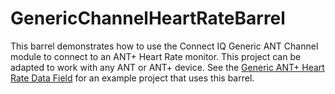 # GenericChannelHeartRateBarrel
This barrel demonstrates how to use the Connect IQ Generic ANT Channel module to connect to an ANT+ Heart Rate monitor. This project can be adapted to work with any ANT or ANT+ device. See the [Generic ANT+ Heart Rate Data Field](https://github.com/garmin/connectiq-apps/tree/master/datafields/GenericAntPlusHeartRateField) for an example project that uses this barrel.
